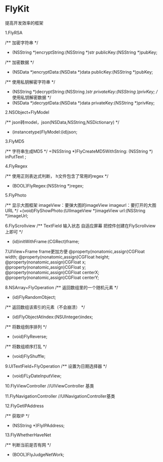 # FlyKit
提高开发效率的框架

1.FlyRSA

/**
 加密字符串
 */
+ (NSString *)encryptString:(NSString *)str publicKey:(NSString *)pubKey;

/**
 加密数据
 */
+ (NSData *)encryptData:(NSData *)data publicKey:(NSString *)pubKey;

/**
 使用私钥解密字符串
 */
+ (NSString *)decryptString:(NSString *)str privateKey:(NSString *)privKey;
/**
 使用私钥解密数据
 */
+ (NSData *)decryptData:(NSData *)data privateKey:(NSString *)privKey;

2.NSObject+FlyModel

/**
 json转model，json(NSData,NSString,NSDictionary)
 */
+ (instancetype)FlyModel:(id)json;

3.FlyMD5

/**
 字符串生成MD5
 */
+(NSString *)FlyCreateMD5WithString: (NSString *) inPutText ;

4.FlyRegex

/**
 使用正则表达式判断，
 h文件包含了常用的regex
 */
+ (BOOL)FlyRegex:(NSString *)regex;

5.FlyPhoto

/**
 显示大图框架
 imageView：要弹大图的imageView
 imageurl：要打开的大图URL
 */
+(void)FlyShowPhoto:(UIImageView *)imageView url:(NSString *)imageUrl;

6.FlyScrollview
/**
 TextField 输入状态 自适应屏幕
 把控件创建在FlyScrollview上即可
 */
- (id)initWithFrame:(CGRect)frame;

7.UIView+Frame
frame更加方便
@property(nonatomic,assign)CGFloat width;
@property(nonatomic,assign)CGFloat height;
@property(nonatomic,assign)CGFloat x;
@property(nonatomic,assign)CGFloat y;
@property(nonatomic,assign)CGFloat centerX;
@property(nonatomic,assign)CGFloat centerY;


8.NSArray+FlyOperation
/**
 返回数组里的一个随机元素
 */
- (id)FlyRandomObject;

/**
返回数组该索引的元素（不会崩溃）
 */
- (id)FlyObjectAtIndex:(NSUInteger)index;

/**
 将数组倒序排列
 */
- (void)FlyReverse;

/**
将数组顺序打乱
 */
- (void)FlyShuffle;

9.UITextField+FlyOperation
/**
 设置为日期选择器
 */
- (void)FLyDateInputView;

10.FlyViewController
//UIViewController 基类

11.FlyNavigationController
//UINavigationController基类


12.FlyGetIPAddress

/**
 获取IP
 */
 
+ (NSString *)FlyIPAddress;


13.FlyWhetherHaveNet

/**
 判断当前是否有网
 */
+ (BOOL)FlyJudgeNetWork;













